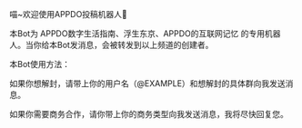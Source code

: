 喵~欢迎使用APPDO投稿机器人🤖

本Bot为 APPDO数字生活指南、浮生东京、APPDO的互联网记忆 的专用机器人。当你给本Bot发消息，会被转发到以上频道的创建者。

本Bot使用方法： 

如果你想解封，请带上你的用户名（@EXAMPLE）和想解封的具体群向我发送消息。

如果你需要商务合作，请你带上你的商务类型向我发送消息，我将尽快回复您。


